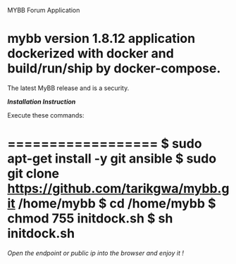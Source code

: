 MYBB Forum Application

# mybb version 1.8.12 application dockerized with docker and build/run/ship by docker-compose.
The latest MyBB release and is a security.

*****Installation Instruction*****

Execute these commands:

==================
$ sudo apt-get install -y git ansible
$ sudo git clone https://github.com/tarikgwa/mybb.git /home/mybb
$ cd /home/mybb
$ chmod 755 initdock.sh
$ sh initdock.sh
==================

*Open the endpoint or public ip into the browser and enjoy it !*
